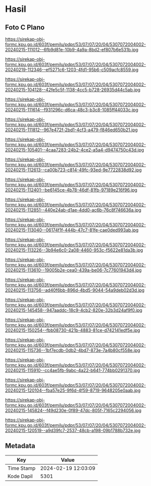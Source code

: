 # Hasil

## Foto C Plano

https://sirekap-obj-formc.kpu.go.id/603f/pemilu/pdpr/53/07/07/20/04/5307072004002-20240215-111012--6fb9d81e-10b9-4a9a-8bd2-ef807b6e531b.jpg

https://sirekap-obj-formc.kpu.go.id/603f/pemilu/pdpr/53/07/07/20/04/5307072004002-20240219-112346--ef5271c6-1203-4fd1-95b6-c509acfc8559.jpg

https://sirekap-obj-formc.kpu.go.id/603f/pemilu/pdpr/53/07/07/20/04/5307072004002-20240215-104128--42fe5c5f-1138-4cc5-b728-26935d44c5ab.jpg

https://sirekap-obj-formc.kpu.go.id/603f/pemilu/pdpr/53/07/07/20/04/5307072004002-20240215-111614--f931296c-d6ca-48c3-b3c8-1085ff44033c.jpg

https://sirekap-obj-formc.kpu.go.id/603f/pemilu/pdpr/53/07/07/20/04/5307072004002-20240215-111812--967e472f-2bd1-4cf3-a479-f846ed650b21.jpg

https://sirekap-obj-formc.kpu.go.id/603f/pemilu/pdpr/53/07/07/20/04/5307072004002-20240215-105401--4caa7283-24b2-4ce2-a5a4-d9474750c43d.jpg

https://sirekap-obj-formc.kpu.go.id/603f/pemilu/pdpr/53/07/07/20/04/5307072004002-20240215-112613--ca00b723-c814-49fc-93ed-9e7722838d92.jpg

https://sirekap-obj-formc.kpu.go.id/603f/pemilu/pdpr/53/07/07/20/04/5307072004002-20240215-112401--be6145ce-4b78-46df-81fb-97189e216f96.jpg

https://sirekap-obj-formc.kpu.go.id/603f/pemilu/pdpr/53/07/07/20/04/5307072004002-20240215-112851--440e24ab-d1ae-4dd0-ac6b-76c8f746636a.jpg

https://sirekap-obj-formc.kpu.go.id/603f/pemilu/pdpr/53/07/07/20/04/5307072004002-20240215-113040--06174f1f-444b-47c7-81fe-cae0ded993ab.jpg

https://sirekap-obj-formc.kpu.go.id/603f/pemilu/pdpr/53/07/07/20/04/5307072004002-20240215-113226--3b94e6c0-2a08-4460-953c-f5622e81da3b.jpg

https://sirekap-obj-formc.kpu.go.id/603f/pemilu/pdpr/53/07/07/20/04/5307072004002-20240215-113610--19005b2e-cea0-439a-be06-7c77601943d4.jpg

https://sirekap-obj-formc.kpu.go.id/603f/pemilu/pdpr/53/07/07/20/04/5307072004002-20240215-113756--ad40f6bb-896d-4bd5-9044-54a9deb02d3d.jpg

https://sirekap-obj-formc.kpu.go.id/603f/pemilu/pdpr/53/07/07/20/04/5307072004002-20240215-145458--947aaddc-18c9-4cb2-820e-32b3d24af9f0.jpg

https://sirekap-obj-formc.kpu.go.id/603f/pemilu/pdpr/53/07/07/20/04/5307072004002-20240215-150254--fbb08730-421b-4883-81ce-d742141edf5e.jpg

https://sirekap-obj-formc.kpu.go.id/603f/pemilu/pdpr/53/07/07/20/04/5307072004002-20240215-115736--1bf7ecdb-0db2-4bd7-873e-7a4b80cf558e.jpg

https://sirekap-obj-formc.kpu.go.id/603f/pemilu/pdpr/53/07/07/20/04/5307072004002-20240215-115910--cc4ae5fb-9abc-4a22-b641-774bb0291370.jpg

https://sirekap-obj-formc.kpu.go.id/603f/pemilu/pdpr/53/07/07/20/04/5307072004002-20240215-120104--fba57e25-9f6d-4f59-8719-9648205e0aab.jpg

https://sirekap-obj-formc.kpu.go.id/603f/pemilu/pdpr/53/07/07/20/04/5307072004002-20240215-145824--f49d230e-0f89-47dc-805f-7165c2294056.jpg

https://sirekap-obj-formc.kpu.go.id/603f/pemilu/pdpr/53/07/07/20/04/5307072004002-20240215-120519--a9d39fc7-2537-48cb-a198-09b1788b732e.jpg


## Metadata

| Key        | Value               |
| ---------- | ------------------- |
| Time Stamp | 2024-02-19 12:03:09 |
| Kode Dapil | 5301                |



